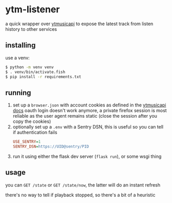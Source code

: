 # ytm-listener

a quick wrapper over [ytmusicapi](https://github.com/sigma67/ytmusicapi) to expose the latest track from listen history to other services

## installing
use a venv:

```bash
$ python -m venv venv
$ . venv/bin/activate.fish
$ pip install -r requirements.txt
```

## running

1. set up a `browser.json` with account cookies as defined in the [ytmusicapi docs](https://ytmusicapi.readthedocs.io/en/stable/setup/browser.html)
   oauth login doesn't work anymore, a private firefox session is most reliable as the user agent remains static (close the session after you copy the cookies)
2. optionally set up a `.env` with a Sentry DSN, this is useful so you can tell if authentication fails
   ```ini
   USE_SENTRY=1
   SENTRY_DSN=https://UID@sentry/PID
   ```
3. run it using either the flask dev server (`flask run`), or some wsgi thing

## usage
you can `GET /state` or `GET /state/now`, the latter will do an instant refresh

there's no way to tell if playback stopped, so there's a bit of a heuristic
